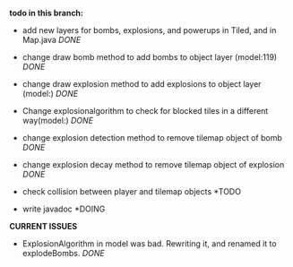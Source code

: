 **todo in this branch:**

- add new layers for bombs, explosions, and powerups in Tiled, and in Map.java *DONE*
- change draw bomb method to add bombs to object layer (model:119) *DONE*
- change draw explosion method to add explosions to object layer (model:) *DONE*
- Change explosionalgorithm to check for blocked tiles in a different way(model:) *DONE*

- change explosion detection method to remove tilemap object of bomb *DONE*
- change explosion decay method to remove tilemap object of explosion *DONE*
- check collision between player and tilemap objects *TODO

- write javadoc *DOING

**CURRENT ISSUES**

- ExplosionAlgorithm in model was bad. Rewriting it, and renamed it to explodeBombs. *DONE*